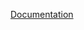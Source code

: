 [Documentation](https://developer.apple.com/library/content/documentation/General/Conceptual/AppStoreSearchAdsAPIReference/PART_Introduction/PART_Introduction.html#//apple_ref/doc/uid/TP40017495-CH18-SW1)

